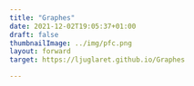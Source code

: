 ```yaml
---
title: "Graphes"
date: 2021-12-02T19:05:37+01:00
draft: false
thumbnailImage: ../img/pfc.png
layout: forward
target: https://ljuglaret.github.io/Graphes

---
```

